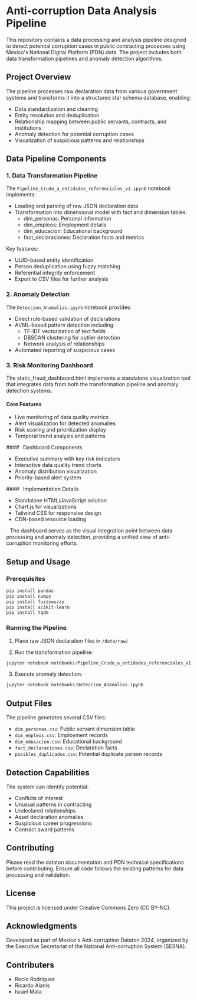 # Anti-corruption Data Analysis Pipeline

This repository contains a data processing and analysis pipeline designed to detect potential corruption cases in public contracting processes using Mexico's National Digital Platform (PDN) data. The project includes both data transformation pipelines and anomaly detection algorithms.

## Project Overview

The pipeline processes raw declaration data from various government systems and transforms it into a structured star schema database, enabling:

- Data standardization and cleaning
- Entity resolution and deduplication
- Relationship mapping between public servants, contracts, and institutions  
- Anomaly detection for potential corruption cases
- Visualization of suspicious patterns and relationships

## Data Pipeline Components

### 1. Data Transformation Pipeline 

The `Pipeline_Crudo_a_entidades_referenciales_v1.ipynb` notebook implements:

- Loading and parsing of raw JSON declaration data
- Transformation into dimensional model with fact and dimension tables:
  - dim_personas: Personal information
  - dim_empleos: Employment details
  - dim_educacion: Educational background
  - fact_declaraciones: Declaration facts and metrics

Key features:
- UUID-based entity identification
- Person deduplication using fuzzy matching
- Referential integrity enforcement
- Export to CSV files for further analysis

### 2. Anomaly Detection

The `Deteccion_Anomalias.ipynb` notebook provides:

- Direct rule-based validation of declarations
- AI/ML-based pattern detection including:
  - TF-IDF vectorization of text fields
  - DBSCAN clustering for outlier detection
  - Network analysis of relationships
- Automated reporting of suspicious cases

### 3. Risk Monitoring Dashboard

The static_fraud_dashboard.html implements a standalone visualization tool that integrates data from both the transformation pipeline and anomaly detection systems.

#### Core Features
* Live monitoring of data quality metrics
* Alert visualization for detected anomalies
* Risk scoring and prioritization display
* Temporal trend analysis and patterns

####⠀Dashboard Components
* Executive summary with key risk indicators
* Interactive data quality trend charts
* Anomaly distribution visualization
* Priority-based alert system

####⠀Implementation Details
* Standalone HTML/JavaScript solution
* Chart.js for visualizations
* Tailwind CSS for responsive design
* CDN-based resource loading

⠀The dashboard serves as the visual integration point between data processing and anomaly detection, providing a unified view of anti-corruption monitoring efforts.

## Setup and Usage

### Prerequisites

```python
pip install pandas
pip install numpy 
pip install fuzzywuzzy
pip install scikit-learn
pip install tqdm
```

### Running the Pipeline

1. Place raw JSON declaration files in `/data/raw/`

2. Run the transformation pipeline:
```python
jupyter notebook notebooks/Pipeline_Crudo_a_entidades_referenciales_v1.ipynb
```

3. Execute anomaly detection:
```python
jupyter notebook notebooks/Deteccion_Anomalias.ipynb
```

## Output Files

The pipeline generates several CSV files:
- `dim_personas.csv`: Public servant dimension table
- `dim_empleos.csv`: Employment records
- `dim_educacion.csv`: Educational background
- `fact_declaraciones.csv`: Declaration facts
- `posibles_duplicados.csv`: Potential duplicate person records

## Detection Capabilities

The system can identify potential:
- Conflicts of interest
- Unusual patterns in contracting
- Undeclared relationships
- Asset declaration anomalies
- Suspicious career progressions
- Contract award patterns

## Contributing

Please read the dataton documentation and PDN technical specifications before contributing. Ensure all code follows the existing patterns for data processing and validation.

## License

This project is licensed under Creative Commons Zero (CC BY-NC).

## Acknowledgments

Developed as part of Mexico's Anti-corruption Dataton 2024, organized by the Executive Secretariat of the National Anti-corruption System (SESNA).

## Contributers

* Rocio Rodriguez
* Ricardo Alanis
* Israel Mata

